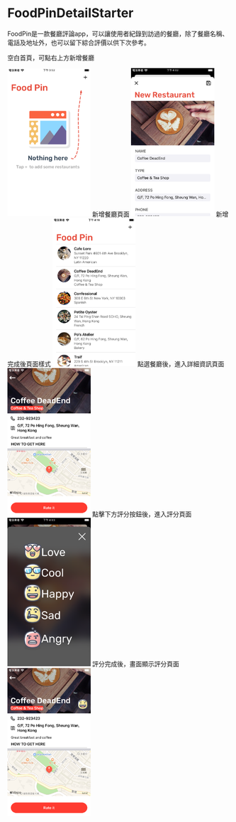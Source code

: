 # FoodPinDetailStarter
FoodPin是一款餐廳評論app，可以讓使用者紀錄到訪過的餐廳，除了餐廳名稱、電話及地址外，也可以留下綜合評價以供下次參考。


空白首頁，可點右上方新增餐廳

<img width="187.5" height="333.5" src="https://github.com/alex851209/FoodPinDetailStarter/blob/master/Simulator%20Screen%20Shot%20-%20iPhone%208%20-%202020-01-24%20at%2015.52.44.png"/>  
新增餐廳頁面

<img width="187.5" height="333.5" src="https://github.com/alex851209/FoodPinDetailStarter/blob/master/Simulator%20Screen%20Shot%20-%20iPhone%208%20-%202020-01-24%20at%2016.02.30.png"/>
新增完成後頁面樣式

<img width="187.5" height="333.5" src="https://github.com/alex851209/FoodPinDetailStarter/blob/master/Simulator%20Screen%20Shot%20-%20iPhone%208%20-%202020-01-24%20at%2016.18.18.png"/>
點選餐廳後，進入詳細資訊頁面

<img width="187.5" height="333.5" src="https://github.com/alex851209/FoodPinDetailStarter/blob/master/Simulator%20Screen%20Shot%20-%20iPhone%208%20-%202020-01-24%20at%2016.03.28.png"/>
點擊下方評分按鈕後，進入評分頁面

<img width="187.5" height="333.5" src="https://github.com/alex851209/FoodPinDetailStarter/blob/master/Simulator%20Screen%20Shot%20-%20iPhone%208%20-%202020-01-24%20at%2016.03.36.png"/>
評分完成後，畫面顯示評分頁面

<img width="187.5" height="333.5" src="https://github.com/alex851209/FoodPinDetailStarter/blob/master/Simulator%20Screen%20Shot%20-%20iPhone%208%20-%202020-01-24%20at%2016.03.41.png"/>
